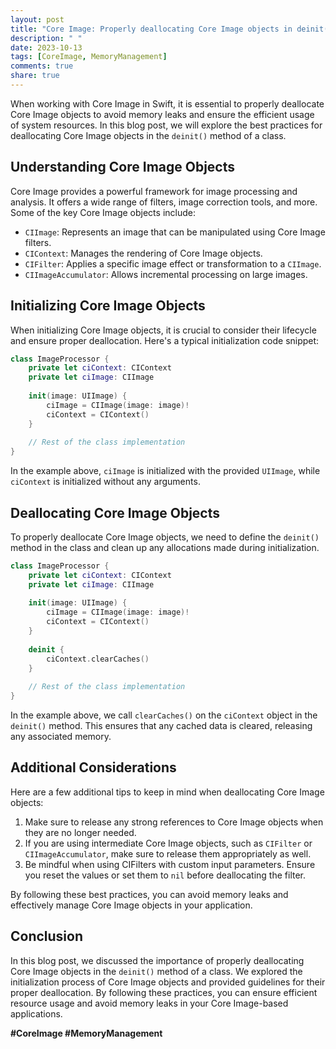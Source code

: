 ```yaml
---
layout: post
title: "Core Image: Properly deallocating Core Image objects in deinit()"
description: " "
date: 2023-10-13
tags: [CoreImage, MemoryManagement]
comments: true
share: true
---
```


When working with Core Image in Swift, it is essential to properly deallocate Core Image objects to avoid memory leaks and ensure the efficient usage of system resources. In this blog post, we will explore the best practices for deallocating Core Image objects in the `deinit()` method of a class.

## Understanding Core Image Objects

Core Image provides a powerful framework for image processing and analysis. It offers a wide range of filters, image correction tools, and more. Some of the key Core Image objects include:

- `CIImage`: Represents an image that can be manipulated using Core Image filters.
- `CIContext`: Manages the rendering of Core Image objects.
- `CIFilter`: Applies a specific image effect or transformation to a `CIImage`.
- `CIImageAccumulator`: Allows incremental processing on large images.

## Initializing Core Image Objects

When initializing Core Image objects, it is crucial to consider their lifecycle and ensure proper deallocation. Here's a typical initialization code snippet:

```swift
class ImageProcessor {
    private let ciContext: CIContext
    private let ciImage: CIImage
    
    init(image: UIImage) {
        ciImage = CIImage(image: image)!
        ciContext = CIContext()
    }
    
    // Rest of the class implementation
}
```

In the example above, `ciImage` is initialized with the provided `UIImage`, while `ciContext` is initialized without any arguments. 

## Deallocating Core Image Objects

To properly deallocate Core Image objects, we need to define the `deinit()` method in the class and clean up any allocations made during initialization. 

```swift
class ImageProcessor {
    private let ciContext: CIContext
    private let ciImage: CIImage
    
    init(image: UIImage) {
        ciImage = CIImage(image: image)!
        ciContext = CIContext()
    }
    
    deinit {
        ciContext.clearCaches()
    }
    
    // Rest of the class implementation
}
```

In the example above, we call `clearCaches()` on the `ciContext` object in the `deinit()` method. This ensures that any cached data is cleared, releasing any associated memory.

## Additional Considerations

Here are a few additional tips to keep in mind when deallocating Core Image objects:

1. Make sure to release any strong references to Core Image objects when they are no longer needed. 
2. If you are using intermediate Core Image objects, such as `CIFilter` or `CIImageAccumulator`, make sure to release them appropriately as well.
3. Be mindful when using CIFilters with custom input parameters. Ensure you reset the values or set them to `nil` before deallocating the filter.

By following these best practices, you can avoid memory leaks and effectively manage Core Image objects in your application.

## Conclusion

In this blog post, we discussed the importance of properly deallocating Core Image objects in the `deinit()` method of a class. We explored the initialization process of Core Image objects and provided guidelines for their proper deallocation. By following these practices, you can ensure efficient resource usage and avoid memory leaks in your Core Image-based applications.

**#CoreImage #MemoryManagement**